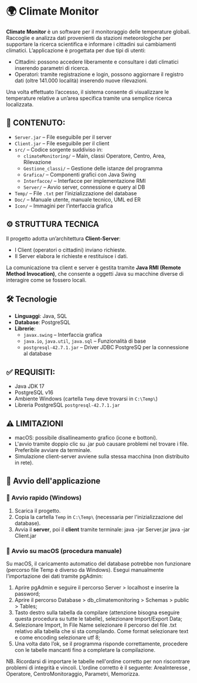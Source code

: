 # 🌍 Climate Monitor

**Climate Monitor** è un software per il monitoraggio delle temperature globali. Raccoglie e analizza dati provenienti da stazioni meteorologiche per supportare la ricerca scientifica e informare i cittadini sui cambiamenti climatici. L’applicazione è progettata per due tipi di utenti:

- Cittadini: possono accedere liberamente e consultare i dati climatici inserendo parametri di ricerca.
- Operatori: tramite registrazione e login, possono aggiornare il registro dati (oltre 141.000 località) inserendo nuove rilevazioni.

Una volta effettuato l’accesso, il sistema consente di visualizzare le temperature relative a un’area specifica tramite una semplice ricerca localizzata.

## 📁 CONTENUTO:

- `Server.jar` – File eseguibile per il server
- `Client.jar` – File eseguibile per il client
- `src/` – Codice sorgente suddiviso in:
  - `climateMonitoring/` – Main, classi Operatore, Centro, Area, 	Rilevazione
  - `Gestione_classi/` – Gestione delle istanze del programma
  - `Grafica/` – Componenti grafici con Java Swing
  - `Interfacce/` – Interfacce per implementazione RMI
  - `Server/` – Avvio server, connessione e query al DB
- `Temp/` – File `.txt` per l’inizializzazione del database
- `Doc/` – Manuale utente, manuale tecnico, UML ed ER
- `Icon/` – Immagini per l’interfaccia grafica

## ⚙️ STRUTTURA TECNICA

Il progetto adotta un’architettura **Client-Server**:
- I Client (operatori o cittadini) inviano richieste.
- Il Server elabora le richieste e restituisce i dati.

La comunicazione tra client e server è gestita tramite **Java RMI (Remote Method Invocation)**, che consente a oggetti Java su macchine diverse di interagire come se fossero locali.

## 🛠️ Tecnologie 

- **Linguaggi**: Java, SQL
- **Database**: PostgreSQL
- **Librerie**:  
  - `javax.swing` – Interfaccia grafica  
  - `java.io`, `java.util`, `java.sql` – Funzionalità di base  
  - `postgresql-42.7.1.jar` – Driver JDBC PostgreSQ per la connessione al database

## ✅ REQUISITI:

- Java JDK 17
- PostgreSQL v16
- Ambiente Windows (cartella `Temp` deve trovarsi in `C:\Temp\`)
- Libreria PostgreSQL  `postgresql-42.7.1.jar`

## ⚠️ LIMITAZIONI

- macOS: possibile disallineamento grafico (icone e bottoni).
- L'avvio tramite doppio clic su .jar può causare problemi nel trovare i file. Preferibile avviare da terminale.
- Simulazione client-server avviene sulla stessa macchina (non distribuito in rete).

## 🚀 Avvio dell'applicazione

### 🔧 Avvio rapido (Windows)

1. Scarica il progetto.
2. Copia la cartella `Temp` in `C:\Temp\` (necessaria per l'inizializzazione del database).
3. Avvia il **server**, poi il **client** tramite terminale:
   java -jar Server.jar
   java -jar Client.jar

### 🍎 Avvio su macOS (procedura manuale)

Su macOS, il caricamento automatico del database potrebbe non funzionare (percorso file Temp è diverso da Windows). Esegui manualmente l'importazione dei dati tramite pgAdmin:

1. Aprire pgAdmin e seguire il percorso Server > localhost e inserire la password;
2. Aprire il percorso Database > db_climatemonitoring > Schemas > public > Tables;
3. Tasto destro sulla tabella da compilare (attenzione bisogna eseguire questa procedura su tutte le tabelle), selezionare Import/Export Data;
4. Selezionare Import, In File Name selezionare il percorso del file .txt relativo alla tabella che si sta compilando. Come format selezionare text e come encoding selezionare utf 8;
5. Una volta dato l’ok, se il programma risponde correttamente, procedere
con le tabelle mancanti fino a completare la compilazione.

NB. Ricordarsi di importare le tabelle nell'ordine corretto per non riscontrare problemi di integrità e vincoli. L’ordine corretto è il seguente: AreaInteresse , Operatore, CentroMonitoraggio, Parametri, Memorizza.
